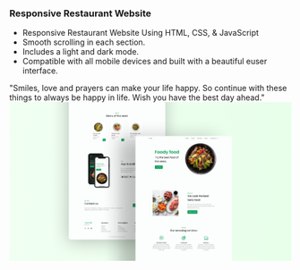 ### Responsive Restaurant Website

- Responsive Restaurant Website Using HTML, CSS, & JavaScript
- Smooth scrolling in each section.
- Includes a light and dark mode.
- Compatible with all mobile devices and built with a beautiful euser interface.

"Smiles, love and prayers can make your life happy. So continue with these things to always be happy in life. Wish you have the best day ahead."
![preview img](/preview.png)
